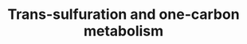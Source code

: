 ---
annotations:
- type: Pathway Ontology
  value: classic metabolic pathway
authors:
- Leonjohn2008
- MaintBot
- Mkutmon
- Khanspers
- MirellaKalafati
- Jessev1993
- DeSl
- Egonw
- Eweitz
description: The one carbon donor pathway (WP2190) has been added to this one (conversions
  are coloured green for clarity of the origin).  Proteins on this pathway have targeted
  assays available via the [https://assays.cancer.gov/available_assays?wp_id=WP2525
  CPTAC Assay Portal].
last-edited: 2021-05-08
organisms:
- Homo sapiens
redirect_from:
- /index.php/Pathway:WP2525
- /instance/WP2525
schema-jsonld:
- '@context': https://schema.org/
  '@id': https://wikipathways.github.io/pathways/WP2525.html
  '@type': Dataset
  creator:
    '@type': Organization
    name: WikiPathways
  description: The one carbon donor pathway (WP2190) has been added to this one (conversions
    are coloured green for clarity of the origin).  Proteins on this pathway have
    targeted assays available via the [https://assays.cancer.gov/available_assays?wp_id=WP2525
    CPTAC Assay Portal].
  keywords:
  - TYMS
  - Sarcosine
  - Dimethylglycine
  - SAH
  - AHCYL2
  - CTH
  - Acetylcholine
  - MTHFD2L
  - DNMT3B
  - 3P-Glycerate
  - Serine
  - CBS
  - DHFRL1
  - Decarboxylated SAM
  - Taurine
  - AHCYL1
  - 5-Methyl-THF
  - dUMP
  - Putrescine
  - Betaine
  - dTMP
  - AHCY
  - Cysteine sulphinate
  - PSAT1
  - Cystathionine
  - 3P-Hydroxypyruvate
  - MAT2B
  - DNMT3L
  - DHFR
  - Homocysteine
  - DNMT1
  - SHMT2
  - GCLM
  - PSPH
  - Dihydrofolate
  - Spermine
  - Glycine
  - GCLC
  - PHGDH
  - MTHFD1L
  - MTHFD1
  - 5,10-Methylene-THF
  - GSS
  - Ornithine
  - SAMe
  - MAT1A
  - BHMT
  - MTR
  - Phosphoserine
  - Glutathione
  - Hypotaurine
  - Spermidine
  - THF
  - SHMT1
  - DNMT3A
  - MTHFR
  - Methionine
  - MAT2A
  - MTHFD2
  - 10-Formyl-THF
  - AMT
  - Choline
  - 5,10-Methenyl-THF
  - Cysteine
  license: CC0
  name: Trans-sulfuration and one-carbon metabolism
seo: CreativeWork
title: Trans-sulfuration and one-carbon metabolism
wpid: WP2525
---